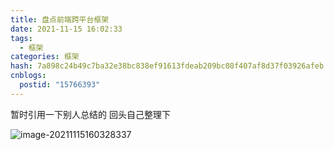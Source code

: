 ```yaml
---
title: 盘点前端跨平台框架
date: 2021-11-15 16:02:33
tags:
  - 框架
categories: 框架
hash: 7a898c24b49c7ba32e38bc838ef91613fdeab209bc08f407af8d37f03926afeb
cnblogs:
  postid: "15766393"
---
```


暂时引用一下别人总结的 回头自己整理下

![image-20211115160328337](https://bitbw.top/public/img/my_gallery/20211115160328.png)
